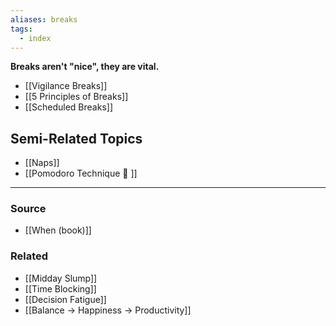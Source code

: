 ```yaml
---
aliases: breaks
tags:
  - index
---
```

**Breaks aren't "nice", they are vital.**

- [[Vigilance Breaks]] 
- [[5 Principles of Breaks]] 
- [[Scheduled Breaks]] 

## Semi-Related Topics

- [[Naps]]
- [[Pomodoro Technique 🍅 ]]

---

### Source
- [[When (book)]]

### Related
- [[Midday Slump]]
- [[Time Blocking]]
- [[Decision Fatigue]]
- [[Balance → Happiness → Productivity]]